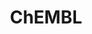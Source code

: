 ---
bigquery: https://console.cloud.google.com/bigquery?p=patents-public-data&d=ebi_chembl&page=dataset
citation: '"The ChEMBL database in 2017." Anna Gaulton, Anne Hersey, Michał Nowotka,
  A Patrícia Bento, Jon Chambers, David Mendez, Prudence Mutowo, Francis Atkinson,
  Louisa J Bellis, Elena Cibrián-Uhalte, Mark Davies, Nathan Dedman, Anneli Karlsson,
  María Paula Magariños, John P Overington, George Papadatos, Ines Smit, Andrew R
  Leach Nucleic acids Research (2017) 45 (Database Issue), D945-D954'
contributors: European Bioinformatics Institute
cost: None
description: ChEMBL Data is a manually curated database of small molecules used in
  drug discovery, including information about existing patented drugs.
documentation: 'schema: https://www.ebi.ac.uk/chembl/db_schema


  '
last_edit: 04/10/2022, 05:21:33
location: https://console.cloud.google.com/marketplace/product/google_patents_public_datasets/chembl
maintained_by: EMBL-EBI, an outstation of European Molecular Biology Laboratory
related_publications: '

  ChEMBL: towards direct deposition of bioassay data.


  Mendez D, Gaulton A, Bento AP, Chambers J, De Veij M, Félix E, Magariños MP, Mosquera
  JF, Mutowo P, Nowotka M, Gordillo-Marañón M, Hunter F, Junco L, Mugumbate G, Rodriguez-Lopez
  M, Atkinson F, Bosc N, Radoux CJ, Segura-Cabrera A, Hersey A, Leach AR.


  — Nucleic Acids Res. 2019; 47(D1):D930-D940. doi: 10.1093/nar/gky1075

  '
schema_fields:
- l1
- route
- previous_company
- compd_id
- action_type
- relation
- qudt_units
- targcomp_id
- sequence
- definition
- assay_id
- curation_comment
- withdrawn_year
- prod_pat_id
- sequence_md5sum
- assay_tax_id
- molfile
- doi
- src_short_name
- level4_description
- natural_product
- standard_relation
- mc_target_type
- title
- mol_hrac_id
- l7
- mutation
- protein_class_desc
- path
- std_act_id
- relationship_type
- parameter_type
- protein_class_synonym
- protein_class_id
- comp_class_id
- oc_id
- prodrug
- published_relation
- target_type
- relationship_desc
- homologue
- assay_param_id
- l3
- rtb
- variant_id
- potential_duplicate
- data_validity_comment
- last_active
- psa
- mesh_heading
- ad_type
- relationship
- assay_subcellular_fraction
- met_comment
- enzyme_name
- trade_name
- ridx
- first_page
- creation_date
- value
- ref_url
- pref_name
- prediction_method
- metref_id
- ddd_units
- usan_stem_definition
- domain_name
- patent_id
- drug_product_flag
- organism
- res_stem_id
- alogp
- cell_ontology_id
- component_id
- confidence_score
- downgraded
- src_id
- pathway_id
- strength
- subgroup
- source
- acd_most_apka
- mec_id
- warning_description
- usan_year
- l6
- synonyms
- tid
- type
- level1_description
- l2
- drug_substance_flag
- stem
- standard_upper_value
- mc_target_name
- year
- abstract
- record_id
- topical
- upper_value
- molecule_type
- approval_date
- syn_type
- go_id
- mw_freebase
- efo_term
- mechanism_of_action
- issue
- uberon_id
- parent_go_id
- company
- cell_source_tax_id
- chembl_id
- orig_description
- assay_type
- dosed_ingredient
- species_group_flag
- tax_id
- cellosaurus_id
- domain_description
- component_type
- hba
- active_ingredient
- selectivity_comment
- cl_lincs_id
- warning_type
- level1
- assay_class_id
- num_lipinski_ro5_violations
- cx_most_apka
- protclasssyn_id
- entity_type
- irac_code
- rgid
- authors
- full_mwt
- comments
- oral
- idx
- assay_test_type
- level5
- hrac_code
- molregno
- mechanism_comment
- doc_type
- pubmed_id
- cell_id
- activity_comment
- priority
- ddd_value
- tid_fixed
- cell_source_tissue
- structure_type
- frac_code
- num_alerts
- source_domain_id
- acd_logp
- units
- published_value
- drugind_id
- cell_description
- level3_description
- end_position
- standard_text_value
- acd_logd
- uo_units
- standard_inchi_key
- as_id
- black_box_warning
- inorganic_flag
- comp_go_id
- hba_lipinski
- le
- src_description
- heavy_atoms
- cell_source_organism
- assay_tissue
- max_phase
- smid
- direct_interaction
- cx_most_bpka
- updated_on
- actsm_id
- standard_inchi
- met_id
- mecref_id
- ddd_comment
- site_name
- parent_id
- warning_year
- mol_atc_id
- tbl
- withdrawn_reason
- updated_by
- component_synonym
- normal_range_max
- lle
- assay_organism
- hbd_lipinski
- frac_class_id
- patent_no
- ap_id
- applicant_full_name
- aspect
- ingredient
- biocomp_id
- standard_value
- published_units
- published_type
- site_residues
- research_stem
- level2
- efo_id
- mc_tax_id
- cell_name
- parameter_value
- db_version
- standard_flag
- innovator_company
- targrel_id
- molecular_mechanism
- cidx
- ro3_pass
- journal
- aromatic_rings
- status
- smarts
- log_id
- stat
- warning_id
- src_assay_id
- patent_use_code
- target_desc
- warnref_id
- withdrawn_country
- assay_cell_type
- cx_logp
- volume
- domain_type
- mol_frac_id
- qed_weighted
- compound_key
- mc_target_accession
- usan_stem_id
- caloha_id
- canonical_smiles
- assay_category
- version
- isoform
- start_position
- level4
- aidx
- usan_substem
- binding_site_comment
- who_name
- standard_units
- country
- doc_id
- hbd
- compound_name
- met_conversion
- compsyn_id
- bao_format
- product_id
- short_name
- site_id
- withdrawn_class
- activity_count
- job_id
- publication_number
- mesh_id
- class_type
- standard_type
- mc_organism
- ref_id
- set_name
- l5
- alert_id
- num_ro5_violations
- mw_monoisotopic
- atc_code
- molecular_species
- activity_id
- metabolite_record_id
- nda_type
- usan_stem
- substrate_record_id
- predbind_id
- max_phase_for_ind
- parent_molregno
- full_molformula
- tissue_id
- last_page
- bei
- drug_record_id
- sei
- indication_class
- withdrawn_flag
- ass_cls_map_id
- indref_id
- co_stem_id
- availability_type
- description
- name
- therapeutic_flag
- delist_flag
- l8
- parent_type
- assay_strain
- bao_id
- cx_logd
- annotation
- mol_irac_id
- ddd_id
- major_class
- result_flag
- l4
- alert_set_id
- pathway_key
- assay_source
- confidence
- sitecomp_id
- dosage_form
- warning_class
- enzyme_tid
- bto_id
- ddd_admr
- level3
- active_molregno
- target_mapping
- hrac_class_id
- domain_id
- acd_most_bpka
- text_value
- src_compound_id
- related_tid
- first_approval
- first_in_class
- chirality
- warning_country
- patent_expire_date
- pchembl_value
- bao_endpoint
- chebi_par_id
- parenteral
- curated_by
- clo_id
- molsyn_id
- helm_notation
- toid
- level2_description
- alert_name
- who_extra
- disease_efficacy
- label
- entity_id
- submission_date
- db_source
- ref_type
- class_level
- assay_desc
- accession
- normal_range_min
- cpd_str_alert_id
- stem_class
- polymer_flag
- formulation_id
- irac_class_id
shortname: chembl
tags:
- biotechnology
- health
- chemical
- bioinformatics
- medical
terms_of_use: CC BY-SA 3.0
title: ChEMBL
uuid: e232a192-965c-4ec9-904c-155b6dfe56c5
---